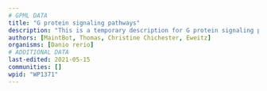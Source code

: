 ```yaml
---
# GPML DATA
title: "G protein signaling pathways"
description: "This is a temporary description for G protein signaling pathways"
authors: [MaintBot, Thomas, Christine Chichester, Eweitz]
organisms: [Danio rerio]
# ADDITIONAL DATA
last-edited: 2021-05-15
communities: []
wpid: "WP1371"
---
```

